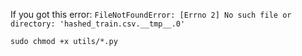 If you got this error: `FileNotFoundError: [Errno 2] No such file or directory: 'hashed_train.csv.__tmp__.0'`
```
sudo chmod +x utils/*.py
```